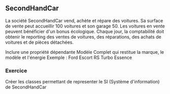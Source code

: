 ## SecondHandCar
La société SecondHandCar vend, achète et répare des voitures. Sa surface de vente peut accueillir 100 voitures et son garage 50. Les voitures en vente peuvent bénéficier d'un bonus écologique. Chaque jour, la comptabilité doit obtenir le reporting des ventes de voitures, des réparations, des achats de voitures et de pièces détachées.

Inclure une propriété dépendante Modèle Complet qui restitue la marque, le modèle et l'énergie 
Exemple : Ford Escort RS Turbo Essence

### Exercice
Créer les classes permettant de representer le SI (Système d'information) de SecondHandCar